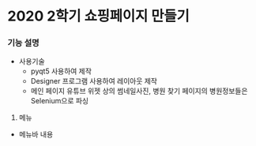 # 2020 2학기 쇼핑페이지 만들기 
  ### 기능 설명
+ 사용기술
  * pyqt5 사용하여 제작
  * Designer 프로그램 사용하여 레이아웃 제작
  * 메인 페이지 유튜브 위젯 상의 썸네일사진, 병원 찾기 페이지의 병원정보들은 Selenium으로 파싱
 
1. 메뉴
  * 메뉴바 내용
